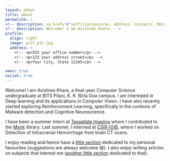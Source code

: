 ```yaml
---
layout: about
title: about
permalink: /
<!-- description: <a href="#">Affiliations</a>. Address. Contacts. Moto. Etc. -->
<!-- description: Welcome! I am Avishree Khare. -->
profile:
  align: right
  image: prof_pic.jpg
  address: >
    <!-- <p>555 your office number</p> -->
    <!-- <p>123 your address street</p> -->
    <!-- <p>Your City, State 12345</p> -->

news: true
social: true
---
```

Welcome! I am Avishree Khare, a final-year Computer Science undergraduate at BITS Pilani, K. K. Birla Goa campus. I am interested in Deep learning and its applications in Computer Vision. I have also recently started exploring Reinforcement Learning, specifically in the contexts of Malware detection and Cognitive Neuroscience.

I have been a summer intern at [Tessellate Imaging](https://www.tessellateimaging.com/) where I contributed to the [Monk](https://github.com/Tessellate-Imaging/monk_v1/tree/master/monk) library. Last summer, I interned at [CSIR-IGIB](https://www.igib.res.in/), where I worked on Detection of Intracranial Hemorrhage from brain CT scans.

I enjoy reading and hence have a [little section](/books/) dedicated to my personal favourites (suggestions are always welcome :smile:). I also enjoy writing articles on subjects that interest me ([another little section](/blog/) dedicated to that).

<!-- 
Write your biography here. Tell the world about yourself. Link to your favorite [subreddit](http://reddit.com){:target="\_blank"}. You can put a picture in, too. The code is already in, just name your picture `prof_pic.jpg` and put it in the `img/` folder.

Put your address / P.O. box / other info right below your picture. You can also disable any these elements by editing `profile` property of the YAML header of your `_pages/about.md`. Edit `_bibliography/papers.bib` and Jekyll will render your [publications page](/al-folio/publications/) automatically.

Link to your social media connections, too. This theme is set up to use [Font Awesome icons](http://fortawesome.github.io/Font-Awesome/){:target="\_blank"} and [Academicons](https://jpswalsh.github.io/academicons/){:target="\_blank"}, like the ones below. Add your Facebook, Twitter, LinkedIn, Google Scholar, or just disable all of them.
 -->